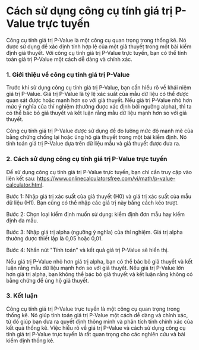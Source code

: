 Cách sử dụng công cụ tính giá trị P-Value trực tuyến
====================================================

Công cụ tính giá trị P-Value là một công cụ quan trọng trong thống kê. Nó được sử dụng để xác định tính hợp lệ của một giả thuyết trong một bài kiểm định giả thuyết. Với công cụ tính giá trị P-Value trực tuyến, bạn có thể tính toán giá trị P-Value một cách dễ dàng và chính xác.

### 1. Giới thiệu về công cụ tính giá trị P-Value

Trước khi sử dụng công cụ tính giá trị P-Value, bạn cần hiểu rõ về khái niệm giá trị P-Value. Giá trị P-Value là tỷ lệ xác suất của mẫu dữ liệu có thể được quan sát được hoặc mạnh hơn so với giả thuyết. Nếu giá trị P-Value nhỏ hơn mức ý nghĩa của thí nghiệm (thường được xác định bởi ngưỡng alpha), thì ta có thể bác bỏ giả thuyết và kết luận rằng mẫu dữ liệu mạnh hơn so với giả thuyết.

Công cụ tính giá trị P-Value được sử dụng để đo lường mức độ mạnh mẽ của bằng chứng chống lại hoặc ủng hộ giả thuyết trong một bài kiểm định. Nó tính toán giá trị P-Value dựa trên dữ liệu mẫu và giả thuyết được đưa ra.

### 2. Cách sử dụng công cụ tính giá trị P-Value trực tuyến

Để sử dụng công cụ tính giá trị P-Value trực tuyến, bạn chỉ cần truy cập vào liên kết sau: <https://www.onlinecalculatorsfree.com/vi/math/p-value-calculator.html>.

Bước 1: Nhập giá trị xác suất của giả thuyết (H0) và giá trị xác suất của mẫu dữ liệu (H1). Bạn cũng có thể nhập các giá trị này bằng cách kéo trượt.

Bước 2: Chọn loại kiểm định muốn sử dụng: kiểm định đơn mẫu hay kiểm định đa mẫu.

Bước 3: Nhập giá trị alpha (ngưỡng ý nghĩa) của thí nghiệm. Giá trị alpha thường được thiết lập là 0,05 hoặc 0,01.

Bước 4: Nhấn nút "Tính toán" và kết quả giá trị P-Value sẽ hiển thị.

Nếu giá trị P-Value nhỏ hơn giá trị alpha, bạn có thể bác bỏ giả thuyết và kết luận rằng mẫu dữ liệu mạnh hơn so với giả thuyết. Nếu giá trị P-Value lớn hơn giá trị alpha, bạn không thể bác bỏ giả thuyết và kết luận rằng không có bằng chứng để ủng hộ giả thuyết.

### 3. Kết luận

Công cụ tính giá trị P-Value trực tuyến là một công cụ quan trọng trong thống kê. Nó giúp tính toán giá trị P-Value một cách dễ dàng và chính xác, từ đó giúp bạn đưa ra quyết định thông minh và phân tích tính chính xác của kết quả thống kê. Việc hiểu rõ về giá trị P-Value và cách sử dụng công cụ tính giá trị P-Value trực tuyến là rất quan trọng cho các nghiên cứu và bài kiểm định thống kê.